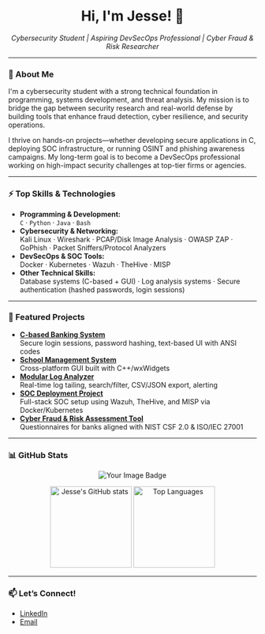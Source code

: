 <!-- JesseTej | Cybersecurity Student | Aspiring DevSecOps Professional -->

<h1 align="center">Hi, I'm Jesse! 👋</h1>
<p align="center">
  <em>Cybersecurity Student | Aspiring DevSecOps Professional | Cyber Fraud & Risk Researcher</em>
</p>

---

### 👤 About Me

I'm a cybersecurity student with a strong technical foundation in programming, systems development, and threat analysis. My mission is to bridge the gap between security research and real-world defense by building tools that enhance fraud detection, cyber resilience, and security operations.

I thrive on hands-on projects—whether developing secure applications in C, deploying SOC infrastructure, or running OSINT and phishing awareness campaigns. My long-term goal is to become a DevSecOps professional working on high-impact security challenges at top-tier firms or agencies.

---

### ⚡ Top Skills & Technologies

- **Programming & Development:**  
  `C` · `Python` · `Java` · `Bash`
- **Cybersecurity & Networking:**  
  Kali Linux · Wireshark · PCAP/Disk Image Analysis · OWASP ZAP · GoPhish · Packet Sniffers/Protocol Analyzers
- **DevSecOps & SOC Tools:**  
  Docker · Kubernetes · Wazuh · TheHive · MISP
- **Other Technical Skills:**  
  Database systems (C-based + GUI) · Log analysis systems · Secure authentication (hashed passwords, login sessions)

---

### 🚀 Featured Projects

- **[C-based Banking System](#)**  
  Secure login sessions, password hashing, text-based UI with ANSI codes
- **[School Management System](#)**  
  Cross-platform GUI built with C++/wxWidgets
- **[Modular Log Analyzer](https://github.com/JesseTej/log_analyzer_robust_v2)**  
  Real-time log tailing, search/filter, CSV/JSON export, alerting
- **[SOC Deployment Project](#)**  
  Full-stack SOC setup using Wazuh, TheHive, and MISP via Docker/Kubernetes
- **[Cyber Fraud & Risk Assessment Tool](#)**  
  Questionnaires for banks aligned with NIST CSF 2.0 & ISO/IEC 27001

---

### 📊 GitHub Stats  

<p align="center">
  <!-- Replace with your TryHackMe badge URL if available -->
<img src="https://tryhackme-badges.s3.amazonaws.com/JesseTosto.png" alt="Your Image Badge" />

</p>

<p align="center">
  <img src="https://github-readme-stats.vercel.app/api?username=JesseTej&show_icons=true&theme=radical" alt="Jesse's GitHub stats" height="165">
  <img src="https://github-readme-stats.vercel.app/api/top-langs/?username=JesseTej&layout=compact&theme=radical" alt="Top Languages" height="165">
</p>

---

### 📫 Let’s Connect!  

- <a href="https://linkedin.com/in/jesse-tosto-a303b8259" target="_blank">LinkedIn</a>  
- <a href="mailto:jessetosto@gmail.com" target="_blank">Email</a>
